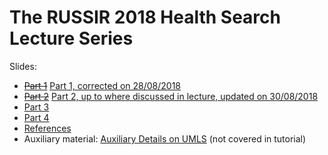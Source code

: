 # The RUSSIR 2018 Health Search Lecture Series

Slides:

* ~~[Part 1](RussirHealthSearch2018-Slides-part1.pdf)~~ [Part 1, corrected on 28/08/2018](RussirHealthSearch2018-Slides-part1-corrected.pdf)
* ~~[Part 2](RussirHealthSearch2018-Slides-part2.pdf)~~ [Part 2, up to where discussed in lecture, updated on 30/08/2018](RussirHealthSearch2018-Slides-part2corrected.pdf)
* [Part 3](RussirHealthSearch2018-Slides-part3.pdf)
* [Part 4](RussirHealthSearch2018-Slides-part4.pdf)
* [References](RussirHealthSearch2018-Slides-references.pdf)
* Auxiliary material: [Auxiliary Details on UMLS](RussirHealthSearch2018-Slides-auxiliary.pdf) (not covered in tutorial)


